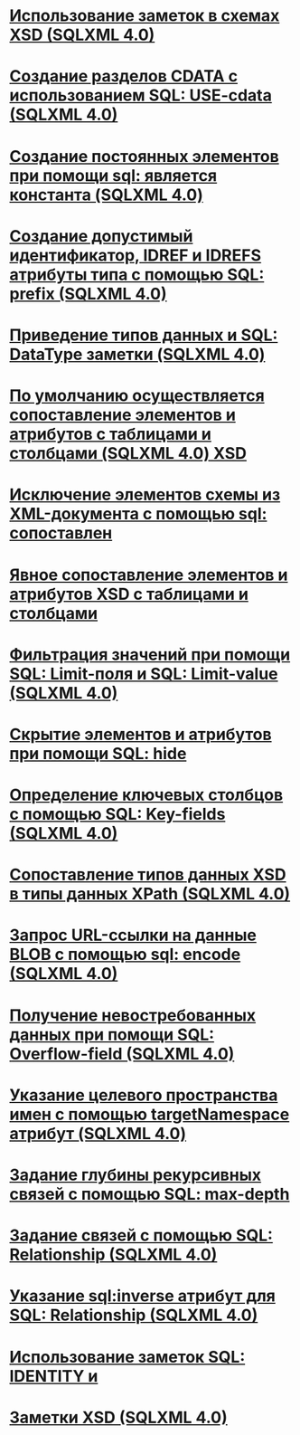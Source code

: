 # [Использование заметок в схемах XSD (SQLXML 4.0)](using-annotations-in-xsd-schemas-sqlxml-4-0.md)

# [Создание разделов CDATA с использованием SQL: USE-cdata (SQLXML 4.0)](creating-cdata-sections-using-sql-use-cdata-sqlxml-4-0.md)
# [Создание постоянных элементов при помощи sql: является константа (SQLXML 4.0)](creating-constant-elements-using-sql-is-constant-sqlxml-4-0.md)
# [Создание допустимый идентификатор, IDREF и IDREFS атрибуты типа с помощью SQL: prefix (SQLXML 4.0)](creating-valid-id-idref-and-idrefs-type-attributes-using-sql-prefix-sqlxml-4-0.md)
# [Приведение типов данных и SQL: DataType заметки (SQLXML 4.0)](data-type-coercions-and-the-sql-datatype-annotation-sqlxml-4-0.md)
# [По умолчанию осуществляется сопоставление элементов и атрибутов с таблицами и столбцами (SQLXML 4.0) XSD](default-mapping-of-xsd-elements-and-attributes-to-tables-and-columns-sqlxml-4-0.md)
# [Исключение элементов схемы из XML-документа с помощью sql: сопоставлен](excluding-schema-elements-from-the-xml-document-using-sql-mapped.md)
# [Явное сопоставление элементов и атрибутов XSD с таблицами и столбцами](explicit-mapping-xsd-elements-and-attributes-to-tables-and-columns.md)
# [Фильтрация значений при помощи SQL: Limit-поля и SQL: Limit-value (SQLXML 4.0)](filtering-values-using-sql-limit-field-and-sql-limit-value-sqlxml-4-0.md)
# [Скрытие элементов и атрибутов при помощи SQL: hide](hiding-elements-and-attributes-by-using-sql-hide.md)
# [Определение ключевых столбцов с помощью SQL: Key-fields (SQLXML 4.0)](identifying-key-columns-using-sql-key-fields-sqlxml-4-0.md)
# [Сопоставление типов данных XSD в типы данных XPath (SQLXML 4.0)](mapping-xsd-data-types-to-xpath-data-types-sqlxml-4-0.md)
# [Запрос URL-ссылки на данные BLOB с помощью sql: encode (SQLXML 4.0)](requesting-url-references-to-blob-data-using-sql-encode-sqlxml-4-0.md)
# [Получение невостребованных данных при помощи SQL: Overflow-field (SQLXML 4.0)](retrieving-unconsumed-data-using-the-sql-overflow-field-sqlxml-4-0.md)
# [Указание целевого пространства имен с помощью targetNamespace атрибут (SQLXML 4.0)](specifying-a-target-namespace-using-the-targetnamespace-attribute-sqlxml-4-0.md)
# [Задание глубины рекурсивных связей с помощью SQL: max-depth](specifying-depth-in-recursive-relationships-by-using-sql-max-depth.md)
# [Задание связей с помощью SQL: Relationship (SQLXML 4.0)](specifying-relationships-using-sql-relationship-sqlxml-4-0.md)
# [Указание sql:inverse атрибут для SQL: Relationship (SQLXML 4.0)](specifying-the-sql-inverse-attribute-on-sql-relationship-sqlxml-4-0.md)
# [Использование заметок SQL: IDENTITY и](using-the-sql-identity-and-sql-guid-annotations.md)
# [Заметки XSD (SQLXML 4.0)](xsd-annotations-sqlxml-4-0.md)

